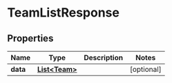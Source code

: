 

# TeamListResponse


## Properties

Name | Type | Description | Notes
------------ | ------------- | ------------- | -------------
**data** | [**List&lt;Team&gt;**](Team.md) |  |  [optional]



